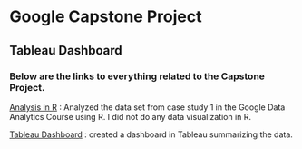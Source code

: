 # Google Capstone Project

## Tableau Dashboard

### Below are the links to everything related to the Capstone Project.

[Analysis in R](https://github.com/eshvenda0108/cyclistic-rider-data/blob/main/cyclistic_rider_data.R) : Analyzed the data set from case study 1 in the Google Data Analytics Course using R. I did not do any data visualization in R.

[Tableau Dashboard](https://public.tableau.com/app/profile/eshvendra/viz/cyclisticdata/Dashboard1) : created a dashboard in Tableau summarizing the data.
